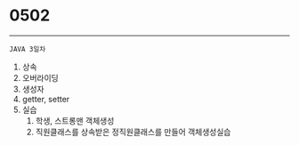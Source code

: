 # 0502

---

```
JAVA 3일차
```

1. 상속
2. 오버라이딩
3. 생성자
4. getter, setter
5. 실습
    1. 학생, 스트롱맨 객체생성
    2. 직원클래스를 상속받은 정직원클래스를 만들어 객체생성실습

